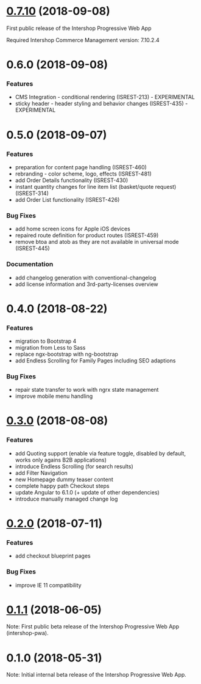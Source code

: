 # [0.7.10](https://repository.intershop.de/releases/com/intershop/public/source/intershop-pwa/0.7.10/) (2018-09-08)

First public release of the Intershop Progressive Web App

Required Intershop Commerce Management version: 7.10.2.4


# 0.6.0 (2018-09-08)

### Features

* CMS Integration - conditional rendering (ISREST-213) - EXPERIMENTAL
* sticky header - header styling and behavior changes (ISREST-435) - EXPERIMENTAL


# 0.5.0 (2018-09-07)

### Features

* preparation for content page handling (ISREST-460)
* rebranding - color scheme, logo, effects (ISREST-481)
* add Order Details functionality (ISREST-430)
* instant quantity changes for line item list (basket/quote request) (ISREST-314)
* add Order List functionality (ISREST-426)

### Bug Fixes

* add home screen icons for Apple iOS devices
* repaired route definition for product routes (ISREST-459)
* remove btoa and atob as they are not available in universal mode (ISREST-445)

### Documentation

* add changelog generation with conventional-changelog
* add license information and 3rd-party-licenses overview


# 0.4.0 (2018-08-22)

### Features

* migration to Bootstrap 4
* migration from Less to Sass
* replace ngx-bootstrap with ng-bootstrap
* add Endless Scrolling for Family Pages including SEO adaptions

### Bug Fixes

* repair state transfer to work with ngrx state management
* improve mobile menu handling


# [0.3.0](https://repository.intershop.de//releases/com/intershop/public/source/intershop-pwa/0.3.0/) (2018-08-08)

### Features

* add Quoting support (enable via feature toggle, disabled by default, works only agains B2B applications)
* introduce Endless Scrolling (for search results)
* add Filter Navigation
* new Homepage dummy teaser content
* complete happy path Checkout steps
* update Angular to 6.1.0 (+ update of other dependencies)
* introduce manually managed change log


# [0.2.0](https://repository.intershop.de//releases/com/intershop/public/source/intershop-pwa/0.2.0/) (2018-07-11)

### Features

* add checkout blueprint pages

### Bug Fixes

* improve IE 11 compatibility


# [0.1.1](https://repository.intershop.de//releases/com/intershop/public/source/intershop-pwa/0.1.1/) (2018-06-05)

Note: First public beta release of the Intershop Progressive Web App (intershop-pwa).


# 0.1.0 (2018-05-31)

Note: Initial internal beta release of the Intershop Progressive Web App.
